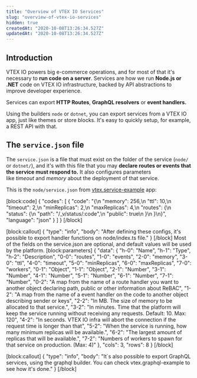 ```yaml
---
title: "Overview of VTEX IO Services"
slug: "overview-of-vtex-io-services"
hidden: true
createdAt: "2020-10-08T13:26:34.527Z"
updatedAt: "2020-10-08T13:26:34.527Z"
---
```

## Introduction
VTEX IO powers big e-commerce operations, and for most of that it's necessary to **run code on a server**. Services are how we run **Node.js or .NET** code on VTEX IO infrastructure, backed by API abstractions to improve developer experience.

Services can export **HTTP Routes**, **GraphQL resolvers** or **event handlers.**

Using the builders `node` or `dotnet`, you can export services from a VTEX IO app, just like themes or store blocks. It's easy to quickly setup, for example, a REST API with that.

## The `service.json` file

The `service.json` is a file that must exist on the folder of the service (`node/` or `dotnet/`), and it's with this file that you may **declare routes or events that the service must respond to.** It also configures parameters like *timeout* and *memory* about the deployment of that service.

This is the `node/service.json` from [vtex.service-example](https://github.com/vtex-apps/service-example) app:

[block:code]
{
  "codes": [
    {
      "code": "{\n  \"memory\": 256,\n  \"ttl\": 10,\n  \"timeout\": 2,\n  \"minReplicas\": 2,\n  \"maxReplicas\": 4,\n  \"routes\": {\n    \"status\": {\n      \"path\": \"/_v/status/:code\",\n      \"public\": true\n    }\n  }\n}",
      "language": "json"
    }
  ]
}
[/block]

[block:callout]
{
  "type": "info",
  "body": "After defining these configs, it's possible to export handler functions on node/index.ts file."
}
[/block]
Most of the fields on the service.json are optional, and default values will be used by the platform. 
[block:parameters]
{
  "data": {
    "h-0": "Name",
    "h-1": "Type",
    "h-2": "Description",
    "0-0": "routes",
    "1-0": "events",
    "2-0": "memory",
    "3-0": "ttl",
    "4-0": "timeout",
    "5-0": "minReplicas",
    "6-0": "maxReplicas",
    "7-0": "workers",
    "0-1": "Object",
    "1-1": "Object",
    "2-1": "Number",
    "3-1": "Number",
    "4-1": "Number",
    "5-1": "Number",
    "6-1": "Number",
    "7-1": "Number",
    "0-2": "A map from the name of a route handler you want to another object declaring path, public or other information about ReBAC",
    "1-2": "A map from the name of a event handler on the code to another object describing sender or keys",
    "2-2": "In MB. The size of memory to be allocated to that service.",
    "3-2": "In minutes. Time that the platform will keep the service running without receiving any requests. Default: 10. Max: 120",
    "4-2": "In seconds. VTEX IO infra will abort the connection if the request time is longer than that",
    "5-2": "When the service is running, how many minimum replicas will be available.",
    "6-2": "The largest amount of replicas that will be available.",
    "7-2": "Numbers of workers to spawn for that service on production. (Max: 4)"
  },
  "cols": 3,
  "rows": 8
}
[/block]

[block:callout]
{
  "type": "info",
  "body": "It´s also possible to export GraphQL services, using the graphql builder. You can check vtex.graphql-example to see how it's done."
}
[/block]